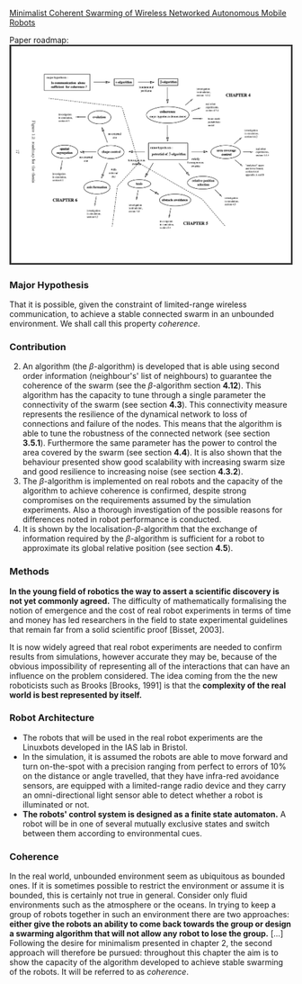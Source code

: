 [Minimalist Coherent Swarming of Wireless Networked Autonomous Mobile Robots](../Papers/Minimalist%20Coherent%20Swarming%20of%20Wireless%20Networked%20Autonomous%20Mobile%20Robots.pdf)

Paper roadmap:
![](../Images/paper_roadmap.png)

### Major Hypothesis
That it is possible, given the constraint of limited-range wireless communication, to achieve a stable connected swarm in an unbounded environment. We shall call this property *coherence*.

### Contribution
2. An algorithm (the $\beta$-algorithm) is developed that is able using second order information (neighbour's' list of neighbours) to guarantee the coherence of the swarm (see the $\beta$-algorithm section **4.12**). This algorithm has the capacity to tune through a single parameter the connectivity of the swarm (see section **4.3**). This connectivity measure represents the resilience of the dynamical network to loss of connections and failure of the nodes. This means that the algorithm is able to tune the robustness of the connected network (see section **3.5.1**). Furthermore the same parameter has the power to control the area covered by the swarm (see section **4.4**). It is also shown that the behaviour presented show good scalability with increasing swarm size and good resilience to increasing noise (see section **4.3.2**).
4. The $\beta$-algorithm is implemented on real robots and the capacity of the algorithm to achieve coherence is confirmed, despite strong compromises on the requirements assumed by the simulation experiments. Also a thorough investigation of the possible reasons for differences noted in robot performance is conducted.
5. It is shown by the localisation-$\beta$-algorithm that the exchange of information required by the $\beta$-algorithm is sufficient for a robot to approximate its global relative position (see section **4.5**).

### Methods
**In the young field of robotics the way to assert a scientific discovery is not yet commonly agreed.** The difficulty of mathematically formalising the notion of emergence and the cost of real robot experiments in terms of time and money has led researchers in the field to state experimental guidelines that remain far from a solid scientific proof [Bisset, 2003].

It is now widely agreed that real robot experiments are needed to confirm results from simulations, however accurate they may be, because of the obvious impossibility of representing all of the interactions that can have an influence on the problem considered. The idea coming from the the new roboticists such as Brooks [Brooks, 1991] is that the **complexity of the real world is best represented by itself.**

### Robot Architecture
- The robots that will be used in the real robot experiments are the Linuxbots developed in the IAS lab in Bristol.
- In the simulation, it is assumed the robots are able to move forward and turn on-the-spot with a precision ranging from perfect to errors of 10% on the distance or angle travelled, that they have infra-red avoidance sensors, are equipped with a limited-range radio device and they carry an omni-directional light sensor able to detect whether a robot is illuminated or not.
- **The robots' control system is designed as a finite state automaton.** A robot will be in one of several mutually exclusive states and switch between them according to environmental cues.

### Coherence
In the real world, unbounded environment seem as ubiquitous as bounded ones. If it is sometimes possible to restrict the environment or assume it is bounded, this is certainly not true in general. Consider only fluid environments such as the atmosphere or the oceans. In trying to keep a group of robots together in such an environment there are two approaches: **either give the robots an ability to come back towards the group or design a swarming algorithm that will not allow any robot to lose the group.** [...] Following the desire for minimalism presented in chapter 2, the second approach will therefore be pursued: throughout this chapter the aim is to show the capacity of the algorithm developed to achieve stable swarming of the robots. It will be referred to as *coherence*. 
